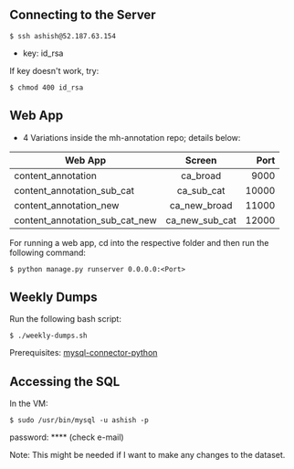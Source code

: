## Connecting to the Server

```
$ ssh ashish@52.187.63.154
```

- key: id_rsa

If key doesn't work, try:

```
$ chmod 400 id_rsa
```

## Web App
- 4 Variations inside the mh-annotation repo; details below: 


| Web App       	  				| Screen        	| Port  |
| ----------------------------------|:-----------------:| -----:|
| content_annotation  				| ca_broad 			| 9000  |
| content_annotation_sub_cat    	| ca_sub_cat      	| 10000 |
| content_annotation_new      		| ca_new_broad 		| 11000 |
| content_annotation_sub_cat_new	| ca_new_sub_cat	| 12000 |


For running a web app, cd into the respective folder and then run the following command:

```
$ python manage.py runserver 0.0.0.0:<Port>
```

## Weekly Dumps

Run the following bash script:

```
$ ./weekly-dumps.sh 
```

Prerequisites: [mysql-connector-python](https://pypi.org/project/mysql-connector-python/)

## Accessing the SQL

In the VM:

```
$ sudo /usr/bin/mysql -u ashish -p
```

password: **** (check e-mail)

Note: This might be needed if I want to make any changes to the dataset.

